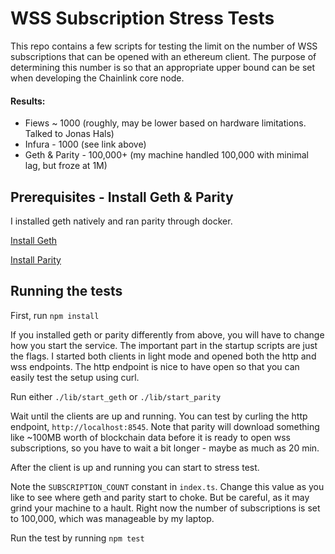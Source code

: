 # WSS Subscription Stress Tests

This repo contains a few scripts for testing the limit on the number of WSS subscriptions that can be opened with an ethereum client. The purpose of determining this number is so that an appropriate upper bound can be set when developing the Chainlink core node.

#### Results:

- Fiews ~ 1000 (roughly, may be lower based on hardware limitations. Talked to Jonas Hals)
- Infura - 1000 (see link above)
- Geth & Parity - 100,000+ (my machine handled 100,000 with minimal lag, but froze at 1M)

## Prerequisites - Install Geth & Parity

I installed geth natively and ran parity through docker.

[Install Geth](https://geth.ethereum.org/docs/install-and-build/installing-geth)

[Install Parity](https://wiki.parity.io/Docker)

## Running the tests

First, run `npm install`

If you installed geth or parity differently from above, you will have to change how you start the service. The important part in the startup scripts are just the flags. I started both clients in light mode and opened both the http and wss endpoints. The http endpoint is nice to have open so that you can easily test the setup using curl.

Run either
`./lib/start_geth` or `./lib/start_parity`

Wait until the clients are up and running. You can test by curling the http endpoint, `http://localhost:8545`. Note that parity will download something like ~100MB worth of blockchain data before it is ready to open wss subscriptions, so you have to wait a bit longer - maybe as much as 20 min.

After the client is up and running you can start to stress test.

Note the `SUBSCRIPTION_COUNT` constant in `index.ts`. Change this value as you like to see where geth and parity start to choke. But be careful, as it may grind your machine to a hault. Right now the number of subscriptions is set to 100,000, which was manageable by my laptop.

Run the test by running `npm test`
